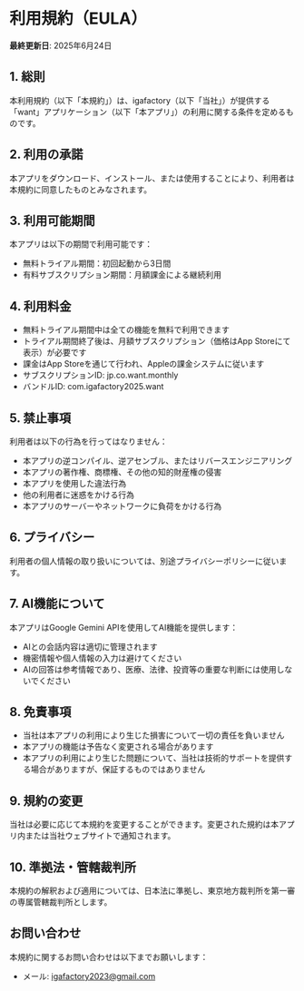 # 利用規約（EULA）

**最終更新日**: 2025年6月24日

## 1. 総則

本利用規約（以下「本規約」）は、igafactory（以下「当社」）が提供する「want」アプリケーション（以下「本アプリ」）の利用に関する条件を定めるものです。

## 2. 利用の承諾

本アプリをダウンロード、インストール、または使用することにより、利用者は本規約に同意したものとみなされます。

## 3. 利用可能期間

本アプリは以下の期間で利用可能です：
- 無料トライアル期間：初回起動から3日間
- 有料サブスクリプション期間：月額課金による継続利用

## 4. 利用料金

- 無料トライアル期間中は全ての機能を無料で利用できます
- トライアル期間終了後は、月額サブスクリプション（価格はApp Storeにて表示）が必要です
- 課金はApp Storeを通じて行われ、Appleの課金システムに従います
- サブスクリプションID: jp.co.want.monthly
- バンドルID: com.igafactory2025.want

## 5. 禁止事項

利用者は以下の行為を行ってはなりません：
- 本アプリの逆コンパイル、逆アセンブル、またはリバースエンジニアリング
- 本アプリの著作権、商標権、その他の知的財産権の侵害
- 本アプリを使用した違法行為
- 他の利用者に迷惑をかける行為
- 本アプリのサーバーやネットワークに負荷をかける行為

## 6. プライバシー

利用者の個人情報の取り扱いについては、別途プライバシーポリシーに従います。

## 7. AI機能について

本アプリはGoogle Gemini APIを使用してAI機能を提供します：
- AIとの会話内容は適切に管理されます
- 機密情報や個人情報の入力は避けてください
- AIの回答は参考情報であり、医療、法律、投資等の重要な判断には使用しないでください

## 8. 免責事項

- 当社は本アプリの利用により生じた損害について一切の責任を負いません
- 本アプリの機能は予告なく変更される場合があります
- 本アプリの利用により生じた問題について、当社は技術的サポートを提供する場合がありますが、保証するものではありません

## 9. 規約の変更

当社は必要に応じて本規約を変更することができます。変更された規約は本アプリ内または当社ウェブサイトで通知されます。

## 10. 準拠法・管轄裁判所

本規約の解釈および適用については、日本法に準拠し、東京地方裁判所を第一審の専属管轄裁判所とします。

## お問い合わせ

本規約に関するお問い合わせは以下までお願いします：
- メール: igafactory2023@gmail.com 